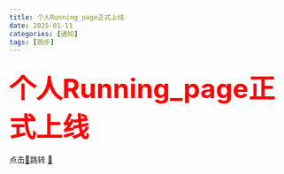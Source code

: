 ```yaml
---
title: 个人Running_page正式上线
date: 2025-01-11
categories: [通知]
tags: [跑步]
---
```


### <font color="＃FF0000" size=12> 个人Running_page正式上线 </font>

点击[🚀](https://wwr650.github.io/running_page)跳转
[🚀](https://wwr650.github.io/running_page)
